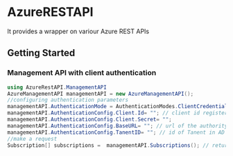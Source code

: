 # AzureRESTAPI
It provides a wrapper on variour Azure REST APIs

## Getting Started
### Management API with client authentication
```c# 
using AzureRestAPI.ManagementAPI
AzureManagementAPI managementAPI = new AzureManagementAPI();
//configuring authentication parameters
managementAPI.AuthenticationMode = AuthenticationModes.ClientCredential;
managementAPI.AuthenticationConfig.Client.Id= ""; // client id registered in AzureAD info
managementAPI.AuthenticationConfig.Client.Secret= ""; 
managementAPI.AuthenticationConfig.BaseURL= ""; // url of the authority which provide access. ex: https://management.core.windows.net/
managementAPI.AuthenticationConfig.TanentID= ""; // id of Tanent in AD
//make a request
Subscription[] subscriptions =  managementAPI.Subscriptions(); // return list of all subscriptions to which client is having role reader
```



